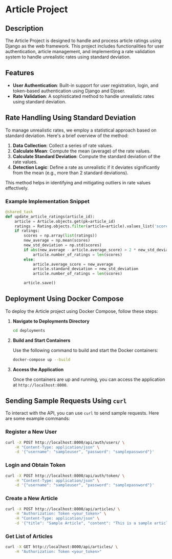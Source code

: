 
# Article Project

## Description

The Article Project is designed to handle and process article ratings using Django as the web framework. This project includes functionalities for user authentication, article management, and implementing a rate validation system to handle unrealistic rates using standard deviation.

## Features

- **User Authentication**: Built-in support for user registration, login, and token-based authentication using Django and Djoser.
- **Rate Validation**: A sophisticated method to handle unrealistic rates using standard deviation.

## Rate Handling Using Standard Deviation

To manage unrealistic rates, we employ a statistical approach based on standard deviation. Here's a brief overview of the method:

1. **Data Collection**: Collect a series of rate values.
2. **Calculate Mean**: Compute the mean (average) of the rate values.
3. **Calculate Standard Deviation**: Compute the standard deviation of the rate values.
4. **Detection Logic**: Define a rate as unrealistic if it deviates significantly from the mean (e.g., more than 2 standard deviations).

This method helps in identifying and mitigating outliers in rate values effectively.

### Example Implementation Snippet

```python
@shared_task
def update_article_ratings(article_id):
    article = Article.objects.get(pk=article_id)
    ratings = Rating.objects.filter(article=article).values_list('score', flat=True)
    if ratings:
        scores = np.array(list(ratings))
        new_average = np.mean(scores)
        new_std_deviation = np.std(scores)
        if abs(new_average - article.average_score) > 2 * new_std_deviation:
            article.number_of_ratings = len(scores)
        else:
            article.average_score = new_average
            article.standard_deviation = new_std_deviation
            article.number_of_ratings = len(scores)

        article.save()
```

## Deployment Using Docker Compose

To deploy the Article project using Docker Compose, follow these steps:

1. **Navigate to Deployments Directory**

    ```bash
    cd deployments
    ```

2. **Build and Start Containers**

    Use the following command to build and start the Docker containers:

    ```bash
    docker-compose up --build
    ```

3. **Access the Application**

    Once the containers are up and running, you can access the application at `http://localhost:8000`.

## Sending Sample Requests Using `curl`

To interact with the API, you can use `curl` to send sample requests. Here are some example commands:

### Register a New User

```bash
curl -X POST http://localhost:8000/api/auth/users/ \
    -H "Content-Type: application/json" \
    -d '{"username": "sampleuser", "password": "samplepassword"}'
```

### Login and Obtain Token

```bash
curl -X POST http://localhost:8000/api/auth/token/ \
    -H "Content-Type: application/json" \
    -d '{"username": "sampleuser", "password": "samplepassword"}'
```

### Create a New Article

```bash
curl -X POST http://localhost:8000/api/articles/ \
    -H "Authorization: Token <your_token>" \
    -H "Content-Type: application/json" \
    -d '{"title": "Sample Article", "content": "This is a sample article."}'
```

### Get List of Articles

```bash
curl -X GET http://localhost:8000/api/articles/ \
    -H "Authorization: Token <your_token>"
```


